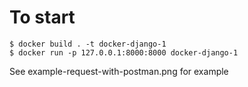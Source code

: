 
# To start

```
$ docker build . -t docker-django-1
$ docker run -p 127.0.0.1:8000:8000 docker-django-1
```

See example-request-with-postman.png for example 
